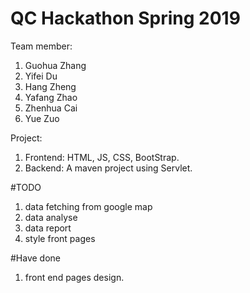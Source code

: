 # QC Hackathon Spring 2019
Team member:
1. Guohua Zhang
2. Yifei Du
3. Hang Zheng
4. Yafang Zhao
5. Zhenhua Cai
6. Yue Zuo

Project:
1. Frontend: HTML, JS, CSS, BootStrap.
2. Backend: A maven project using Servlet.

#TODO
1. data fetching from google map
2. data analyse
3. data report
4. style front pages

#Have done
1. front end pages design.